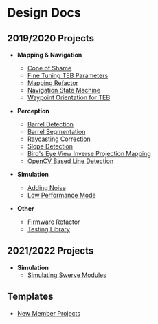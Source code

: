 # Design Docs

## 2019/2020 Projects

* **Mapping & Navigation**
    * [Cone of Shame](cone_of_shame.md)
    * [Fine Tuning TEB Parameters](fine_tuning_teb_parameters.md)
    * [Mapping Refactor](mapping_refactor.md)
    * [Navigation State Machine](navigation_state_machine/navigation_state_machine.md)
    * [Waypoint Orientation for TEB](waypoint_orientation.md)

* **Perception**
    * [Barrel Detection](barrel_detection.md)
    * [Barrel Segmentation](actual_barrel_segmentation.md)
    * [Raycasting Correction](NM_ray_casting.md)
    * [Slope Detection](slope_detection.md)
    * [Bird's Eye View Inverse Projection Mapping](birds_eye_view_projection.md)
    * [OpenCV Based Line Detection](design/opencv_line_detection.md)

* **Simulation**
    * [Adding Noise](add_noise_to_simulation.md)
    * [Low Performance Mode](low_performance_mode.md)

* **Other**
    * [Firmware Refactor](firmware_refactor.md)
    * [Testing Library](testing_library.md)

## 2021/2022 Projects

* **Simulation**
    * [Simulating Swerve Modules](swerve_module.md)

## Templates

* [New Member Projects](new_member_project.md)


